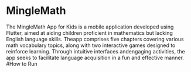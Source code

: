 # MingleMath
The MingleMath App for Kids is a mobile application developed using Flutter, aimed at aiding children proficient in mathematics but lacking English language skills. Theapp comprises five chapters covering various 
math vocabulary topics, along with two interactive games designed to reinforce learning. Through intuitive interfaces andengaging activities, the app seeks to facilitate language acquisition in a fun and
effective manner.
#How to Run
